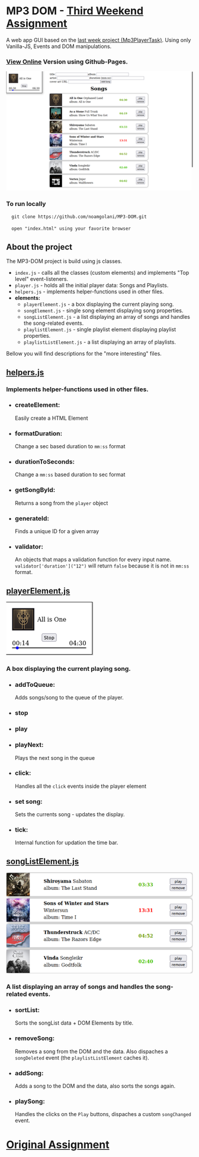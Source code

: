 # MP3 DOM - [Third Weekend Assignment](./original_task.md)

A web app GUI based on the [last week project (Mp3PlayerTask)](https://github.com/noamgolani/Mp3PlayerTask). Using only Vanilla-JS, Events and DOM manipulations.

### [View Online](https://noamgolani.github.io/MP3-DOM/index.html) Version using Github-Pages.

![app](./images/readme/app.png)

### To run locally

      git clone https://github.com/noamgolani/MP3-DOM.git

      open "index.html" using your favorite browser

## About the project

The MP3-DOM project is build using js classes.

-  `index.js` - calls all the classes (custom elements) and implements "Top level" event-listeners.
-  `player.js` - holds all the initial player data: Songs and Playlists.
-  `helpers.js` - implements helper-functions used in other files.
-  **elements:**
   -  `playerElement.js` - a box displaying the current playing song.
   -  `songElement.js` - single song element displaying song properties.
   -  `songListElement.js` - a list displaying an array of songs and handles the song-related events.
   -  `playlistElement.js` - single playlist element displaying playlist properties.
   -  `playlistListElement.js` - a list displaying an array of playlists.

Bellow you will find descriptions for the "more interesting" files.

## [helpers.js](./helpers.js)

### Implements helper-functions used in other files.

-  ### createElement:
   Easily create a HTML Element
-  ### formatDuration:
   Change a sec based duration to `mm:ss` format
-  ### durationToSeconds:
   Change a `mm:ss` based duration to sec format
-  ### getSongById:
   Returns a song from the `player` object
-  ### generateId:
   Finds a unique ID for a given array
-  ### validator:
   An objects that maps a validation function for every input name. `validator['duration']("12")` will return `false` because it is not in `mm:ss` format.

## [playerElement.js](./playerElement.js)

![player image](./images/readme/player.png)

### A box displaying the current playing song.

-  ### addToQueue:
   Adds songs/song to the queue of the player.
-  ### stop
-  ### play
-  ### playNext:
   Plays the next song in the queue
-  ### click:
   Handles all the `click` events inside the player element
-  ### set song:
   Sets the currents song - updates the display.
-  ### tick:
   Internal function for updation the time bar.

## [songListElement.js](./songListElement.js)

![song list image](./images/readme/songList.png)

### A list displaying an array of songs and handles the song-related events.

-  ### sortList:
   Sorts the songList data + DOM Elements by title.
-  ### removeSong:
   Removes a song from the DOM and the data. Also dispaches a `songDeleted` event (the `playlistListElement` caches it).
-  ### addSong:
   Adds a song to the DOM and the data, also sorts the songs again.
-  ### playSong:
   Handles the clicks on the `Play` buttons, dispaches a custom `songChanged` event.

# [Original Assignment](./original_task.md)
